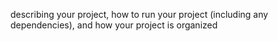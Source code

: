 describing your project, how to run your project (including any dependencies), and how your project is organized